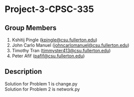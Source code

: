 # Project-3-CPSC-335

## Group Members
1. Kshitij Pingle (kpingle@csu.fullerton.edu)
2. John Carlo Manuel (johncarlomanuel@csu.fullerton.edu)
3. Timothy Tran (timmyster413@csu.fullerton.edu)
4. Peter Afif (pafif@csu.fullerton.edu)

## Description
Solution for Problem 1 is change.py  
Solution for Problem 2 is network.py

